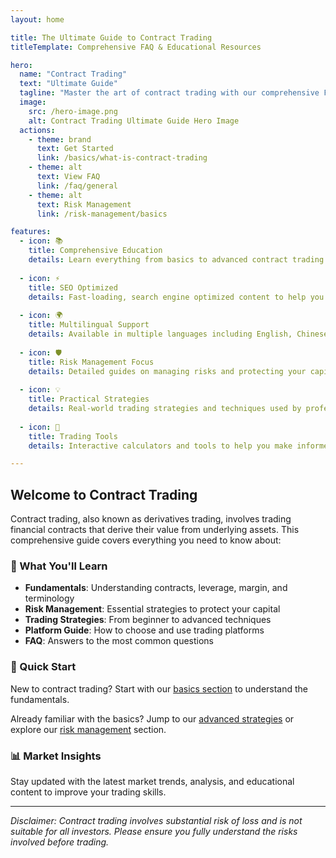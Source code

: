 ```yaml
---
layout: home

title: The Ultimate Guide to Contract Trading
titleTemplate: Comprehensive FAQ & Educational Resources

hero:
  name: "Contract Trading"
  text: "Ultimate Guide"
  tagline: "Master the art of contract trading with our comprehensive FAQ and educational resources"
  image:
    src: /hero-image.png
    alt: Contract Trading Ultimate Guide Hero Image
  actions:
    - theme: brand
      text: Get Started
      link: /basics/what-is-contract-trading
    - theme: alt
      text: View FAQ
      link: /faq/general
    - theme: alt
      text: Risk Management
      link: /risk-management/basics

features:
  - icon: 📚
    title: Comprehensive Education
    details: Learn everything from basics to advanced contract trading strategies with our structured curriculum.
    
  - icon: ⚡
    title: SEO Optimized
    details: Fast-loading, search engine optimized content to help you find answers quickly.
    
  - icon: 🌍
    title: Multilingual Support
    details: Available in multiple languages including English, Chinese, and Spanish.
    
  - icon: 🛡️
    title: Risk Management Focus
    details: Detailed guides on managing risks and protecting your capital in contract trading.
    
  - icon: 💡
    title: Practical Strategies
    details: Real-world trading strategies and techniques used by professional traders.
    
  - icon: 🔧
    title: Trading Tools
    details: Interactive calculators and tools to help you make informed trading decisions.

---
```


## Welcome to Contract Trading

Contract trading, also known as derivatives trading, involves trading financial contracts that derive their value from underlying assets. This comprehensive guide covers everything you need to know about:

### 🎯 What You'll Learn

- **Fundamentals**: Understanding contracts, leverage, margin, and terminology
- **Risk Management**: Essential strategies to protect your capital
- **Trading Strategies**: From beginner to advanced techniques
- **Platform Guide**: How to choose and use trading platforms
- **FAQ**: Answers to the most common questions

### 🚀 Quick Start

New to contract trading? Start with our [basics section](/basics/what-is-contract-trading) to understand the fundamentals.

Already familiar with the basics? Jump to our [advanced strategies](/advanced-strategies/) or explore our [risk management](/risk-management/) section.

### 📊 Market Insights

Stay updated with the latest market trends, analysis, and educational content to improve your trading skills.

---

*Disclaimer: Contract trading involves substantial risk of loss and is not suitable for all investors. Please ensure you fully understand the risks involved before trading.*
